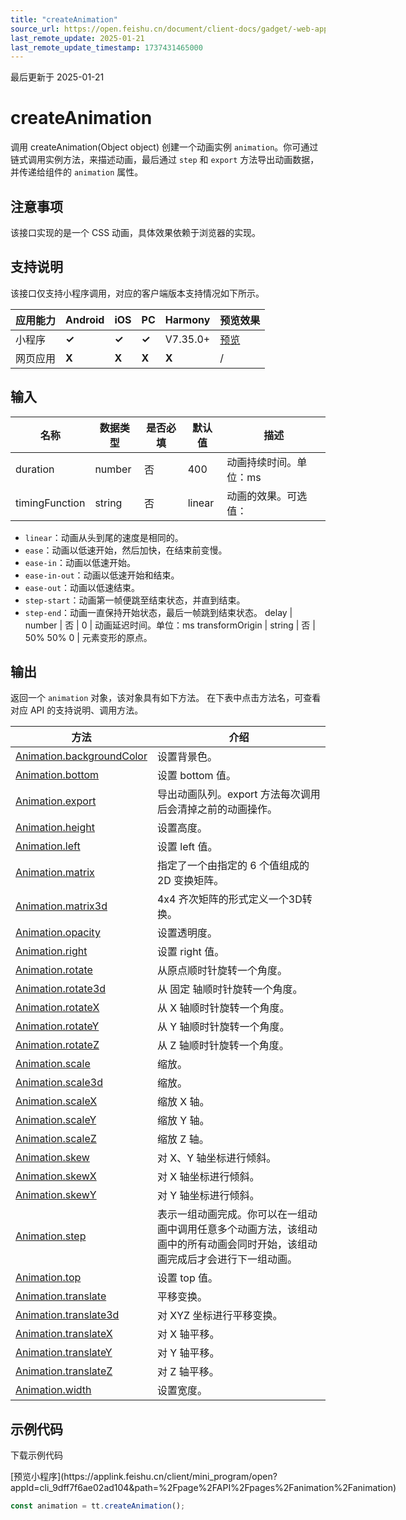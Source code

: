 ```yaml
---
title: "createAnimation"
source_url: https://open.feishu.cn/document/client-docs/gadget/-web-app-api/interface/animation/createanimation
last_remote_update: 2025-01-21
last_remote_update_timestamp: 1737431465000
---
```

最后更新于 2025-01-21

# createAnimation

调用 createAnimation(Object object) 创建一个动画实例 `animation`。你可通过链式调用实例方法，来描述动画，最后通过 `step` 和 `export` 方法导出动画数据，并传递给组件的 `animation` 属性。

## 注意事项
该接口实现的是一个 CSS 动画，具体效果依赖于浏览器的实现。

## 支持说明

该接口仅支持小程序调用，对应的客户端版本支持情况如下所示。

应用能力 | Android | iOS | PC | Harmony | 预览效果
--- | --- | --- | --- | --- | ---
小程序 | **✓** | **✓** | **✓** | V7.35.0+ | [预览](https://applink.feishu.cn/client/mini_program/open?appId=cli_9dff7f6ae02ad104&path=%2Fpage%2FAPI%2Fpages%2Fanimation%2Fanimation)
网页应用 | **X** | **X** | **X** | **X** | /

## 输入

名称 | 数据类型 | 是否必填 | 默认值 | 描述
--- | --- | --- | --- | ---
duration | number | 否 | 400 | 动画持续时间。单位：ms
timingFunction | string | 否 | linear | 动画的效果。可选值：  
- `linear`：动画从头到尾的速度是相同的。  
- `ease`：动画以低速开始，然后加快，在结束前变慢。  
- `ease-in`：动画以低速开始。  
- `ease-in-out`：动画以低速开始和结束。  
- `ease-out`：动画以低速结束。  
- `step-start`：动画第一帧便跳至结束状态，并直到结束。  
- `step-end`：动画一直保持开始状态，最后一帧跳到结束状态。
delay | number | 否 | 0 | 动画延迟时间。单位：ms
transformOrigin | string | 否 | 50% 50% 0 | 元素变形的原点。

## 输出

返回一个 `animation` 对象，该对象具有如下方法。
在下表中点击方法名，可查看对应 API 的支持说明、调用方法。

方法 | 介绍
--- | ---
[Animation.backgroundColor](https://open.feishu.cn/document/uYjL24iN/ucjMy4yNyIjL3IjM/animation/animation_backgroundcolor) | 设置背景色。
[Animation.bottom](https://open.feishu.cn/document/uYjL24iN/ucjMy4yNyIjL3IjM/animation/animation_bottom) | 设置 bottom 值。
[Animation.export](https://open.feishu.cn/document/uYjL24iN/ucjMy4yNyIjL3IjM/animation/animation_export) | 导出动画队列。export 方法每次调用后会清掉之前的动画操作。
[Animation.height](https://open.feishu.cn/document/uYjL24iN/ucjMy4yNyIjL3IjM/animation/animation_height) | 设置高度。
[Animation.left](https://open.feishu.cn/document/uYjL24iN/ucjMy4yNyIjL3IjM/animation/animation_left) | 设置 left 值。
[Animation.matrix](https://open.feishu.cn/document/uYjL24iN/ucjMy4yNyIjL3IjM/animation/animation_matrix) | 指定了一个由指定的 6 个值组成的 2D 变换矩阵。
[Animation.matrix3d](https://open.feishu.cn/document/uYjL24iN/ucjMy4yNyIjL3IjM/animation/animation_matrix3d) | 4x4 齐次矩阵的形式定义一个3D转换。
[Animation.opacity](https://open.feishu.cn/document/uYjL24iN/ucjMy4yNyIjL3IjM/animation/animation_opacity) | 设置透明度。
[Animation.right](https://open.feishu.cn/document/uYjL24iN/ucjMy4yNyIjL3IjM/animation/animation_right) | 设置 right 值。
[Animation.rotate](https://open.feishu.cn/document/uYjL24iN/ucjMy4yNyIjL3IjM/animation/animation_rotate) | 从原点顺时针旋转一个角度。
[Animation.rotate3d](https://open.feishu.cn/document/uYjL24iN/ucjMy4yNyIjL3IjM/animation/animation_rotate3d) | 从 固定 轴顺时针旋转一个角度。
[Animation.rotateX](https://open.feishu.cn/document/uYjL24iN/ucjMy4yNyIjL3IjM/animation/animation_rotatex) | 从 X 轴顺时针旋转一个角度。
[Animation.rotateY](https://open.feishu.cn/document/uYjL24iN/ucjMy4yNyIjL3IjM/animation/animation_rotatey) | 从 Y 轴顺时针旋转一个角度。
[Animation.rotateZ](https://open.feishu.cn/document/uYjL24iN/ucjMy4yNyIjL3IjM/animation/animation_rotatez) | 从 Z 轴顺时针旋转一个角度。
[Animation.scale](https://open.feishu.cn/document/uYjL24iN/ucjMy4yNyIjL3IjM/animation/animation_scale) | 缩放。
[Animation.scale3d](https://open.feishu.cn/document/uYjL24iN/ucjMy4yNyIjL3IjM/animation/animation_scale3d) | 缩放。
[Animation.scaleX](https://open.feishu.cn/document/uYjL24iN/ucjMy4yNyIjL3IjM/animation/animation_scalex) | 缩放 X 轴。
[Animation.scaleY](https://open.feishu.cn/document/uYjL24iN/ucjMy4yNyIjL3IjM/animation/animation_scaley) | 缩放 Y 轴。
[Animation.scaleZ](https://open.feishu.cn/document/uYjL24iN/ucjMy4yNyIjL3IjM/animation/animation_scalez) | 缩放 Z 轴。
[Animation.skew](https://open.feishu.cn/document/uYjL24iN/ucjMy4yNyIjL3IjM/animation/animation_skew) | 对 X、Y 轴坐标进行倾斜。
[Animation.skewX](https://open.feishu.cn/document/uYjL24iN/ucjMy4yNyIjL3IjM/animation/animation_skewx) | 对 X 轴坐标进行倾斜。
[Animation.skewY](https://open.feishu.cn/document/uYjL24iN/ucjMy4yNyIjL3IjM/animation/animation_skewy) | 对 Y 轴坐标进行倾斜。
[Animation.step](https://open.feishu.cn/document/uYjL24iN/ucjMy4yNyIjL3IjM/animation/animation_step) | 表示一组动画完成。你可以在一组动画中调用任意多个动画方法，该组动画中的所有动画会同时开始，该组动画完成后才会进行下一组动画。
[Animation.top](https://open.feishu.cn/document/uYjL24iN/ucjMy4yNyIjL3IjM/animation/animation_top) | 设置 top 值。
[Animation.translate](https://open.feishu.cn/document/uYjL24iN/ucjMy4yNyIjL3IjM/animation/animation_translate) | 平移变换。
[Animation.translate3d](https://open.feishu.cn/document/uYjL24iN/ucjMy4yNyIjL3IjM/animation/animation_translate3d) | 对 XYZ 坐标进行平移变换。
[Animation.translateX](https://open.feishu.cn/document/uYjL24iN/ucjMy4yNyIjL3IjM/animation/animation_translatex) | 对 X 轴平移。
[Animation.translateY](https://open.feishu.cn/document/uYjL24iN/ucjMy4yNyIjL3IjM/animation/animation_translatey) | 对 Y 轴平移。
[Animation.translateZ](https://open.feishu.cn/document/uYjL24iN/ucjMy4yNyIjL3IjM/animation/animation_translatez) | 对 Z 轴平移。
[Animation.width](https://open.feishu.cn/document/uYjL24iN/ucjMy4yNyIjL3IjM/animation/animation_width) | 设置宽度。

## 示例代码

<md-download-code href="https://open.feishu.cn/document/uYjL24iN/uYDM04iNwQjL2ADN" mobileDisplay="none">下载示例代码</md-download-code>

<div style="display: flex">
          [预览小程序](https://applink.feishu.cn/client/mini_program/open?appId=cli_9dff7f6ae02ad104&path=%2Fpage%2FAPI%2Fpages%2Fanimation%2Fanimation)

</div> 

```js
const animation = tt.createAnimation();
```
